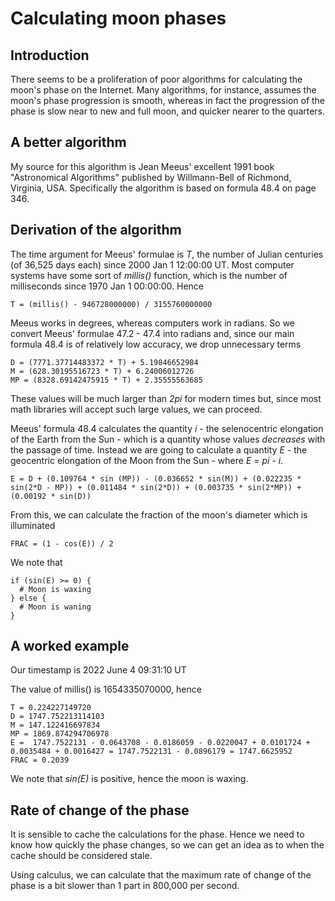 # Calculating moon phases

## Introduction

There seems to be a proliferation of poor algorithms for calculating the moon's phase on the Internet. Many algorithms, for instance, assumes the moon's phase
progression is smooth, whereas in fact the progression of the phase is slow near to new and full moon, and quicker nearer to the quarters.

## A better algorithm

My source for this algorithm is Jean Meeus' excellent 1991 book "Astronomical Algorithms" published by Willmann-Bell of Richmond, Virginia, USA. Specifically
the algorithm is based on formula 48.4 on page 346.

## Derivation of the algorithm

The time argument for Meeus' formulae is _T_, the number of Julian centuries (of 36,525 days each) since 2000 Jan 1 12:00:00 UT. Most computer systems have some
sort of _millis()_ function, which is the number of milliseconds since 1970 Jan 1 00:00:00. Hence 
```
T = (millis() - 946728000000) / 3155760000000
```
Meeus works in degrees, whereas computers work in radians. So we convert Meeus' formulae 47.2 - 47.4 into radians and, since our main formula 48.4 is of relatively low
accuracy, we drop unnecessary terms
```
D = (7771.37714483372 * T) + 5.19846652984
M = (628.30195516723 * T) + 6.24006012726
MP = (8328.69142475915 * T) + 2.35555563685
```
These values will be much larger than _2pi_ for modern times but, since most math libraries will accept such large values, we can proceed.

Meeus' formula 48.4 calculates the quantity _i_ - the selenocentric elongation of the Earth from the Sun - which is a quantity whose values _decreases_ with the
passage of time. Instead we are going to calculate a quantity _E_ - the geocentric elongation of the Moon from the Sun - where _E = pi - i_.
```
E = D + (0.109764 * sin (MP)) - (0.036652 * sin(M)) + (0.022235 * sin(2*D - MP)) + (0.011484 * sin(2*D)) + (0.003735 * sin(2*MP)) + (0.00192 * sin(D))
```
From this, we can calculate the fraction of the moon's diameter which is illuminated
```
FRAC = (1 - cos(E)) / 2
```
We note that
```
if (sin(E) >= 0) {
  # Moon is waxing
} else {
  # Moon is waning
}
```

## A worked example

Our timestamp is 2022 June 4 09:31:10 UT

The value of millis() is 1654335070000, hence
```
T = 0.224227149720
D = 1747.752213114103
M = 147.122416697834
MP = 1869.874294706978
E =  1747.7522131 - 0.0643708 - 0.0186059 - 0.0220047 + 0.0101724 + 0.0035484 + 0.0016427 = 1747.7522131 - 0.0896179 = 1747.6625952
FRAC = 0.2039
```
We note that _sin(E)_ is positive, hence the moon is waxing.

<!--

I'm not sure if Stellarium calculates the geocentric phase angle or the topocentric one.


### Comparison to Stellarium

The Stellarium program gives a phase angle of _125d 25' 52.4" = 125.43122d_ for this instant, and a value of _FRAC_ of _21.0%_.
Our value of _E_ gives a phase angle of _126.3093d_.
-->

<!-- 

The better performance of this formula is probably a coincidence!


### Comparison to simpler formula

I have a simpler formula in my (current) moon phase bangle widget -

```
k = (millis - 947168438000) / 2551442878;
mp = 3.5179607 + 6.73377583059 * k;
m =  0.0445652 + 0.50798430438 * k;
d =  6.28318530718 * k;
t = d + 0.109764 * Math.sin(mp) - 0.036652 * Math.sin(m);
k = (1 - Math.cos(t))/2;
```
This actually gives a slightly better result!!!
```
k = 277.16341921568976626722661827117
mp = 1869.8742941382957222058568853447 OK
m = 140.8392319098644910991419028743 = 147.12241721704407757606718964086 OK
d = 1741.4691233037928187393266814888 = 1747.7523086109724052162519682554 A bit off, but OK

t = d - 0.06437076 - 0.01860583 = 1.02679322 - 0.06437076 - 0.01860583 = 0.94381663 (54.0767 deg -- 125.9233)
k = 0.20665
```
-->

## Rate of change of the phase

It is sensible to cache the calculations for the phase. Hence we need to know how quickly the phase changes, so we can get an idea as to when the cache should
be considered stale.

Using calculus, we can calculate that the maximum rate of change of the phase is a bit slower than 1 part in 800,000 per second.
